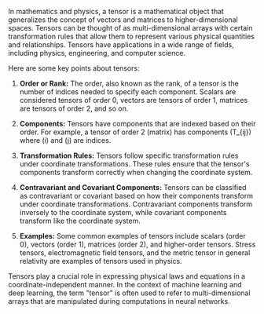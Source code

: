 In mathematics and physics, a tensor is a mathematical object that generalizes the concept of vectors and matrices to higher-dimensional spaces. Tensors can be thought of as multi-dimensional arrays with certain transformation rules that allow them to represent various physical quantities and relationships. Tensors have applications in a wide range of fields, including physics, engineering, and computer science.

Here are some key points about tensors:

1. **Order or Rank:** The order, also known as the rank, of a tensor is the number of indices needed to specify each component. Scalars are considered tensors of order 0, vectors are tensors of order 1, matrices are tensors of order 2, and so on.

2. **Components:** Tensors have components that are indexed based on their order. For example, a tensor of order 2 (matrix) has components \(T_{ij}\) where \(i\) and \(j\) are indices.

3. **Transformation Rules:** Tensors follow specific transformation rules under coordinate transformations. These rules ensure that the tensor's components transform correctly when changing the coordinate system.

4. **Contravariant and Covariant Components:** Tensors can be classified as contravariant or covariant based on how their components transform under coordinate transformations. Contravariant components transform inversely to the coordinate system, while covariant components transform like the coordinate system.

5. **Examples:** Some common examples of tensors include scalars (order 0), vectors (order 1), matrices (order 2), and higher-order tensors. Stress tensors, electromagnetic field tensors, and the metric tensor in general relativity are examples of tensors used in physics.

Tensors play a crucial role in expressing physical laws and equations in a coordinate-independent manner. In the context of machine learning and deep learning, the term "tensor" is often used to refer to multi-dimensional arrays that are manipulated during computations in neural networks.